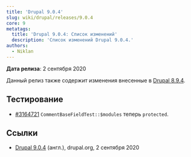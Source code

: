 ```yaml
---
title: 'Drupal 9.0.4'
slug: wiki/drupal/releases/9.0.4
core: 9
metatags:
  title: 'Drupal 9.0.4: Список изменений'
  description: 'Список изменений Drupal 9.0.4.'
authors:
  - Niklan
---
```


**Дата релиза**: 2 сентября 2020

<Aside>

Данный релиз также содержит изменения внесенные в [Drupal 8.9.4](../../../8/8.9.x/8.9.4/index.md).

</Aside>

## Тестирование

- [#3164721](https://www.drupal.org/project/drupal/issues/3164721) `CommentBaseFieldTest::$modules` теперь `protected`.

## Ссылки

- [Drupal 9.0.4](https://www.drupal.org/project/drupal/releases/9.0.4) (англ.), drupal.org, 2 сентября 2020